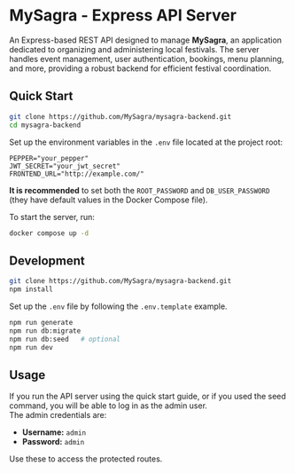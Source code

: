 # MySagra - Express API Server

An Express-based REST API designed to manage **MySagra**, an application dedicated to organizing and administering local festivals. The server handles event management, user authentication, bookings, menu planning, and more, providing a robust backend for efficient festival coordination.

## Quick Start

```bash
git clone https://github.com/MySagra/mysagra-backend.git
cd mysagra-backend
```

Set up the environment variables in the `.env` file located at the project root:

```env
PEPPER="your_pepper"
JWT_SECRET="your_jwt_secret"
FRONTEND_URL="http://example.com/"
```

**It is recommended** to set both the `ROOT_PASSWORD` and `DB_USER_PASSWORD` (they have default values in the Docker Compose file).

To start the server, run:

```bash
docker compose up -d
```

## Development

```bash
git clone https://github.com/MySagra/mysagra-backend.git
npm install
```

Set up the `.env` file by following the `.env.template` example.

```bash
npm run generate
npm run db:migrate
npm run db:seed   # optional
npm run dev
```

## Usage

If you run the API server using the quick start guide, or if you used the seed command, you will be able to log in as the admin user.  
The admin credentials are:

- **Username:** `admin`
- **Password:** `admin`

Use these to access the protected routes.
